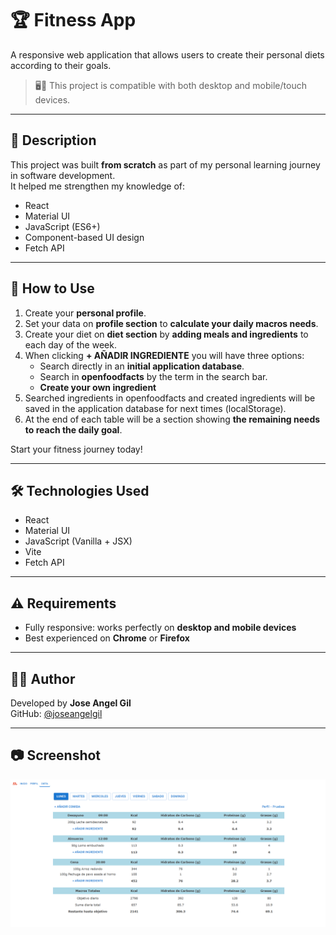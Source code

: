 # 🏆 Fitness App

A responsive web application that allows users to create their personal diets according to their goals.  
> 🖥️📱 This project is compatible with both desktop and mobile/touch devices.

---

## 🎯 Description

This project was built **from scratch** as part of my personal learning journey in software development.  
It helped me strengthen my knowledge of:

- React
- Material UI
- JavaScript (ES6+)
- Component-based UI design
- Fetch API

---

## 📝 How to Use

1. Create your **personal profile**.
2. Set your data on **profile section** to **calculate your daily macros needs**.
3. Create your diet on **diet section** by **adding meals and ingredients** to each day of the week.
4. When clicking **+ AÑADIR INGREDIENTE** you will have three options:
      -  Search directly in an **initial application database**.
      -  Search in **openfoodfacts** by the term in the search bar.
      -  **Create your own ingredient**
5. Searched ingredients in openfoodfacts and created ingredients will be saved in the application database for next times (localStorage).
6. At the end of each table will be a section showing **the remaining needs to reach the daily goal**.

Start your fitness journey today!

---

## 🛠️ Technologies Used

- React
- Material UI
- JavaScript (Vanilla + JSX)
- Vite
- Fetch API

---

## ⚠️ Requirements

- Fully responsive: works perfectly on **desktop and mobile devices**
- Best experienced on **Chrome** or **Firefox**

---

## 👨‍💻 Author

Developed by **Jose Angel Gil**  
GitHub: [@joseangelgil](https://github.com/joseangelgil)

---

## 📷 Screenshot

![Gameplay screenshot](src/assets/screenshot.png)

